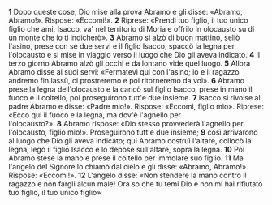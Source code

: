 **1** Dopo queste cose, Dio mise alla prova Abramo e gli disse: «Abramo, Abramo!». Rispose: «Eccomi!». **2** Riprese: «Prendi tuo figlio, il tuo unico figlio che ami, Isacco, va' nel territorio di Moria e offrilo in olocausto su di un monte che io ti indicherò». **3** Abramo si alzò di buon mattino, sellò l'asino, prese con sé due servi e il figlio Isacco, spaccò la legna per l'olocausto e si mise in viaggio verso il luogo che Dio gli aveva indicato. **4** Il terzo giorno Abramo alzò gli occhi e da lontano vide quel luogo. **5** Allora Abramo disse ai suoi servi: «Fermatevi qui con l'asino; io e il ragazzo andremo fin lassù, ci prostreremo e poi ritorneremo da voi». **6** Abramo prese la legna dell'olocausto e la caricò sul figlio Isacco, prese in mano il fuoco e il coltello, poi proseguirono tutt'e due insieme. **7** Isacco si rivolse al padre Abramo e disse: «Padre mio!». Rispose: «Eccomi, figlio mio». Riprese: «Ecco qui il fuoco e la legna, ma dov'è l'agnello per l'olocausto?». **8** Abramo rispose: «Dio stesso provvederà l'agnello per l'olocausto, figlio mio!». Proseguirono tutt'e due insieme; **9** così arrivarono al luogo che Dio gli aveva indicato; qui Abramo costruì l'altare, collocò la legna, legò il figlio Isacco e lo depose sull'altare, sopra la legna. **10** Poi Abramo stese la mano e prese il coltello per immolare suo figlio. **11** Ma l'angelo del Signore lo chiamò dal cielo e gli disse: «Abramo, Abramo!». Rispose: «Eccomi!». **12** L'angelo disse: «Non stendere la mano contro il ragazzo e non fargli alcun male! Ora so che tu temi Dio e non mi hai rifiutato tuo figlio, il tuo unico figlio»